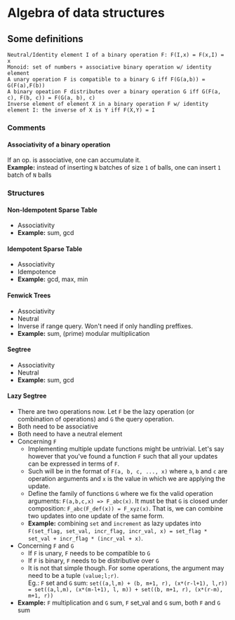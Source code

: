 # Algebra of data structures

## Some definitions
```
Neutral/Identity element I of a binary operation F: F(I,x) = F(x,I) = x
Monoid: set of numbers + associative binary operation w/ identity element
A unary operation F is compatible to a binary G iff F(G(a,b)) = G(F(a),F(b))
A binary opeation F distributes over a binary operation G iff G(F(a, c), F(b, c)) = F(G(a, b), c)
Inverse element of element X in a binary operation F w/ identity element I: the inverse of X is Y iff F(X,Y) = I
```

### Comments

#### Associativity of a binary operation
If an op. is associative, one can accumulate it.  
**Example:** instead of inserting `N` batches of size `1` of balls, one can insert `1` batch of `N` balls

### Structures

#### Non-Idempotent Sparse Table
- Associativity
- **Example:** sum, gcd

#### Idempotent Sparse Table
- Associativity
- Idempotence
- **Example:** gcd, max, min

#### Fenwick Trees
- Associativity
- Neutral
- Inverse if range query. Won't need if only handling preffixes.
- **Example:** sum, (prime) modular multiplication


#### Segtree
- Associativity
- Neutral
- **Example:** sum, gcd

#### Lazy Segtree
- There are two operations now. Let `F` be the lazy operation (or combination of operations) and `G` the query operation.
- Both need to be associative
- Both need to have a neutral element
- Concerning `F`
  - Implementing multiple update functions might be untrivial. Let's say however that you've found a function `F` such that all your updates can be expressed in terms of `F`.
  - Such will be in the format of `F(a, b, c, ..., x)` where `a`, `b` and `c` are operation arguments and `x` is the value in which we are applying the update.
  - Define the family of functions `G` where we fix the valid operation arguments: `F(a,b,c,x) => F_abc(x)`. It must be that `G` is closed under composition: `F_abc(F_def(x)) = F_xyz(x)`. That is, we can combine two updates into one update of the same form.
  - **Example:** combining `set` and `increment` as lazy updates into `F(set_flag, set_val, incr_flag, incr_val, x) = set_flag * set_val + incr_flag * (incr_val + x)`.
- Concerning `F` and `G`
  - If `F` is unary, `F` needs to be compatible to `G`
  - If `F` is binary, `F` needs to be distributive over `G`
  - It is not that simple though. For some operations, the argument may need to be a tuple `(value;l;r)`.   
  Eg.: `F` set and `G` sum: `set((a,l,m) + (b, m+1, r), (x*(r-l+1), l,r)) = set((a,l,m), (x*(m-l+1), l, m)) + set((b, m+1, r), (x*(r-m), m+1, r))`
- **Example:** `F` multiplication and `G` sum, `F` set_val and `G` sum, both `F` and `G` sum
